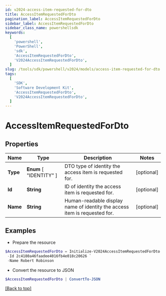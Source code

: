 ```yaml
---
id: v2024-access-item-requested-for-dto
title: AccessItemRequestedForDto
pagination_label: AccessItemRequestedForDto
sidebar_label: AccessItemRequestedForDto
sidebar_class_name: powershellsdk
keywords:
  [
    'powershell',
    'PowerShell',
    'sdk',
    'AccessItemRequestedForDto',
    'V2024AccessItemRequestedForDto',
  ]
slug: /tools/sdk/powershell/v2024/models/access-item-requested-for-dto
tags:
  [
    'SDK',
    'Software Development Kit',
    'AccessItemRequestedForDto',
    'V2024AccessItemRequestedForDto',
  ]
---
```


# AccessItemRequestedForDto

## Properties

| Name | Type | Description | Notes |
| --- | --- | --- | --- |
| **Type** | **Enum** [ "IDENTITY" ] | DTO type of identity the access item is requested for. | [optional] |
| **Id** | **String** | ID of identity the access item is requested for. | [optional] |
| **Name** | **String** | Human-readable display name of identity the access item is requested for. | [optional] |

## Examples

- Prepare the resource

```powershell
$AccessItemRequestedForDto = Initialize-V2024AccessItemRequestedForDto  -Type IDENTITY `
 -Id 2c4180a46faadee4016fb4e018c20626 `
 -Name Robert Robinson
```

- Convert the resource to JSON

```powershell
$AccessItemRequestedForDto | ConvertTo-JSON
```

[[Back to top]](#)
